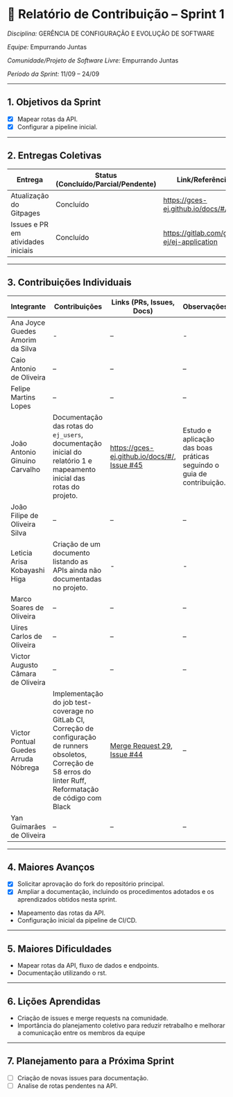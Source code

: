 # 📝 Relatório de Contribuição – Sprint 1

*Disciplina:* GERÊNCIA DE CONFIGURAÇÃO E EVOLUÇÃO DE SOFTWARE

*Equipe:* Empurrando Juntas

*Comunidade/Projeto de Software Livre:* Empurrando Juntas

*Período da Sprint:* 11/09 – 24/09

---

## 1. Objetivos da Sprint

- [x] Mapear rotas da API.
- [x] Configurar a pipeline inicial.

---

## 2. Entregas Coletivas

| Entrega                            | Status (Concluído/Parcial/Pendente) | Link/Referência                           | Observações           |
|------------------------------------|-------------------------------------|-------------------------------------------|-----------------------|
| Atualização do Gitpages            | Concluído                           | https://gces-ej.github.io/docs/#/         | Organização da Equipe |
| Issues e PR em atividades iniciais | Concluído                           | https://gitlab.com/gces-ej/ej-application | -                     |


---

## 3. Contribuições Individuais

| Integrante                        | Contribuições                                                                                                        | Links (PRs, Issues, Docs)                                                                             | Observações                                                           |
|-----------------------------------|----------------------------------------------------------------------------------------------------------------------|-------------------------------------------------------------------------------------------------------|-----------------------------------------------------------------------|
| Ana Joyce Guedes Amorim da Silva  | -                                                                                                                    | –                                                                                                     | -                                                                     |
| Caio Antonio de Oliveira          | –                                                                                                                    | –                                                                                                     | –                                                                     |
| Felipe Martins Lopes              | –                                                                                                                    | –                                                                                                     | –                                                                     |
| João Antonio Ginuino Carvalho     | Documentação das rotas do `ej_users`, documentação inicial do relatório 1 e mapeamento inicial das rotas do projeto. | https://gces-ej.github.io/docs/#/, [Issue #45](https://gitlab.com/gces-ej/ej-application/-/issues/45) | Estudo e aplicação das boas práticas seguindo o guia de contribuição. |
| João Filipe de Oliveira Silva     | –                                                                                                                    | –                                                                                                     | –                                                                     |
| Leticia Arisa Kobayashi Higa      | Criação de um documento listando as APIs ainda não documentadas no projeto.  | -                                                                                                     | -                                                                     |
| Marco Soares de Oliveira          | –                                                                                                                    | –                                                                                                     | –                                                                     |
| Uires Carlos de Oliveira          | –                                                                                                                    | –                                                                                                     | –                                                                     |
| Victor Augusto Câmara de Oliveira | –                                                                                                                    | –                                                                                                     | –                                                                     |
| Victor Pontual Guedes Arruda Nóbrega| Implementação do job test-coverage no GitLab CI, Correção de configuração de runners obsoletos, Correção de 58 erros do linter Ruff, Reformatação de código com Black | [Merge Request 29](https://gitlab.com/gces-ej/ej-application/-/merge_requests/29), [Issue #44](https://gitlab.com/gces-ej/ej-application/-/issues/44)                                                                                                     | –                                                                     |
| Yan Guimarães de Oliveira         | –                                                                                                                    | –                                                                                                     | –                                                                     |

---

## 4. Maiores Avanços

* [x] Solicitar aprovação do fork do repositório principal.
* [x] Ampliar a documentação, incluindo os procedimentos adotados e os aprendizados obtidos nesta sprint.

- Mapeamento das rotas da API.
- Configuração inicial da pipeline de CI/CD.

---

## 5. Maiores Dificuldades

- Mapear rotas da API, fluxo de dados e endpoints.
- Documentação utilizando o rst.

---

## 6. Lições Aprendidas

* Criação de issues e merge requests na comunidade.
* Importância do planejamento coletivo para reduzir retrabalho e melhorar a comunicação entre os membros da equipe

---

## 7. Planejamento para a Próxima Sprint

* [ ] Criação de novas issues para documentação.
* [ ] Analise de rotas pendentes na API.
